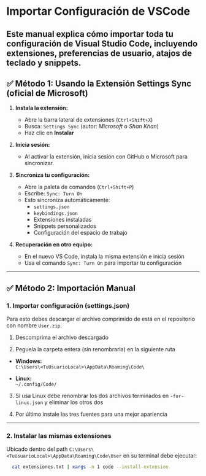 # Importar Configuración de VSCode

Este manual explica cómo importar toda tu configuración de Visual Studio Code, incluyendo extensiones, preferencias de usuario, atajos de teclado y snippets.
---

## ✅ Método 1: Usando la Extensión **Settings Sync** (oficial de Microsoft)

1. **Instala la extensión:**
   - Abre la barra lateral de extensiones (`Ctrl+Shift+X`)
   - Busca: `Settings Sync` (autor: *Microsoft* o *Shan Khan*)
   - Haz clic en **Instalar**

2. **Inicia sesión:**
   - Al activar la extensión, inicia sesión con GitHub o Microsoft para sincronizar.

3. **Sincroniza tu configuración:**
   - Abre la paleta de comandos (`Ctrl+Shift+P`)
   - Escribe: `Sync: Turn On`
   - Esto sincroniza automáticamente:
     - `settings.json`
     - `keybindings.json`
     - Extensiones instaladas
     - Snippets personalizados
     - Configuración del espacio de trabajo

4. **Recuperación en otro equipo:**
   - En el nuevo VS Code, instala la misma extensión e inicia sesión
   - Usa el comando `Sync: Turn On` para importar tu configuración

---

## ✅ Método 2: Importación Manual

### 1. Importar configuración (settings.json)

Para esto debes descargar el archivo comprimido de está en el repositorio con nombre `User.zip`.

1. Descomprima el archivo descargado

2. Peguela la carpeta entera (sin renombrarla) en la siguiente ruta

- **Windows:**  
  `C:\Users\<TuUsuarioLocal>\AppData\Roaming\Code\`

- **Linux:**  
  `~/.config/Code/`

3. Si usa Linux debe renombrar los dos archivos terminados en `-for-linux.json` y eliminar los otros dos

4. Por último instale las tres fuentes para una mejor apariencia

---

### 2. Instalar las mismas extensiones

Ubicado dentro del path `C:\Users\<TuUsuarioLocal>\AppData\Roaming\Code\User` en su terminal debe ejecutar:

```bash
  cat extensiones.txt | xargs -n 1 code --install-extension
```